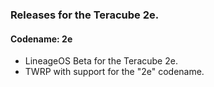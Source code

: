 ### Releases for the Teracube 2e.

#### Codename: 2e

- LineageOS Beta for the Teracube 2e.
- TWRP with support for the "2e" codename.
